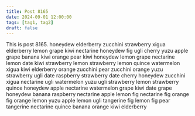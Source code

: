 ```yaml
---
title: Post 8165
date: 2024-09-01 12:00:00
tags: [tag1, tag2]
draft: false
---
```

This is post 8165.
honeydew
elderberry
zucchini
strawberry
xigua
elderberry
lemon
grape
kiwi
nectarine
honeydew
fig
ugli
cherry
yuzu
apple
grape
banana
kiwi
orange
pear
kiwi
honeydew
lemon
grape
nectarine
lemon
date
kiwi
strawberry
lemon
strawberry
lemon
quince
watermelon
xigua
kiwi
elderberry
orange
zucchini
pear
zucchini
orange
yuzu
strawberry
ugli
date
raspberry
strawberry
date
cherry
honeydew
zucchini
xigua
nectarine
ugli
watermelon
yuzu
ugli
strawberry
lemon
strawberry
quince
honeydew
apple
nectarine
watermelon
grape
kiwi
date
grape
honeydew
banana
raspberry
nectarine
apple
lemon
fig
nectarine
fig
orange
fig
orange
lemon
yuzu
apple
lemon
ugli
tangerine
fig
lemon
fig
pear
tangerine
nectarine
quince
banana
orange
kiwi
elderberry
